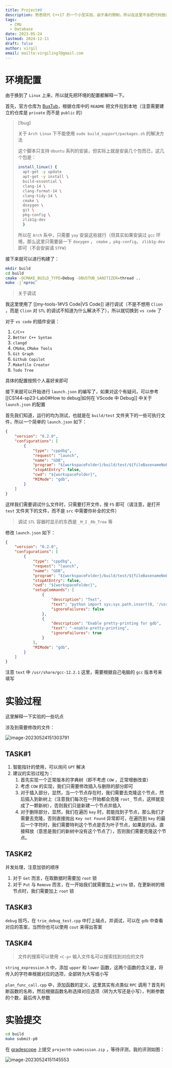 ```yaml
---
title: Project#0
description: 熟悉现代 C++17 的一个小型实验，由于条约限制，所以在这里不会把代码放出来Primer
tags:
  - CMU
  - Database
date: 2023-05-24
lastmod: 2024-12-11
draft: false
author: virgil
email: mailto:virgiling7@gmail.com
---
```


# 环境配置

由于换到了 `Linux` 上来，所以就先把环境的配置都解释一下。

首先，官方仓库为 [BusTub](https://github.com/cmu-db/bustub)，根据仓库中的 `README` 把文件拉到本地（注意需要建立的仓库是 `private` 而不是 `public` 的）

> [!bug]
>
> 关于 `Arch Linux` 下不能使用 `sudo build_support/packages.sh` 的解决方法
>
> 这个脚本只支持 `Ubuntu` 系列的安装，但实际上就是安装几个包而已，这几个包是：
>
> ```bash
> install_linux() {
> 	apt-get -y update
> 	apt-get -y install \
> 	build-essential \
> 	clang-14 \
> 	clang-format-14 \
> 	clang-tidy-14 \
> 	cmake \
> 	doxygen \
> 	git \
> 	pkg-config \
> 	zlib1g-dev
> 	}
> ```
>
> 所以在 `Arch` 系中，只需要 `yay` 安装这些就行（但其实如果安装过 `gcc` 环境，那么这里只需要装一下 `doxygen` ， `cmake` ，`pkg-config`， `zlib1g-dev` 即可（不会安装请 `STFW`）

接下来就可以进行构建了：

```bash
mkdir build
cd build
cmake -DCMAKE_BUILD_TYPE=Debug -DBUSTUB_SANITIZER=thread ..
make -j`nproc`
```

> 关于调试

我这里使用了 [[my-tools-1#VS Code|VS Code]] 进行调试（不是不想用 `Clion` ，而是 `Clion` 对 `STL` 的调试不知道为什么解决不了），所以就切换到 `vs code` 了

对于 `vs code` 的插件安装：

1. `C/C++`
2. `Better C++ Syntax`
3. `clangd`
4. `CMake`, `CMake Tools`
5. `Git Graph`
6. `Github Copilot`
7. `Makefile Creator`
8. `Todo Tree`

具体的配置按照个人喜好来即可

接下来就可以开始进行 `launch.json` 的编写了，如果对这个有疑问，可以参考 [[CS144-sp23-Lab0#How to debug|如何在 VScode 中 Debug]] 中关于 `launch.json` 的配置

首先我们知道，运行的均为测试，也就是在 `build/test` 文件夹下的一些可执行文件，所以一个简单的 `launch.json` 如下：

```json
{
    "version": "0.2.0",
    "configurations": [
        {
            "type": "cppdbg",
            "request": "launch",
            "name": "GDB",
            "program": "${workspaceFolder}/build/test/${fileBasenameNoExtension}",
            "stopAtEntry": false,
            "cwd": "${workspaceFolder}",
            "MIMode": "gdb",
        }
    ]
}
```

这样我们需要调试什么文件时，只需要打开文件，按 `F5` 即可（请注意，是打开 `test` 文件夹下的文件，而不是 `src` 中需要你补全的文件）

> 调试 `STL` 容器时显示的东西是 `_M_I` `_Rb_Tree` 等

修改 `launch.json` 如下：

```json
{
    "version": "0.2.0",
    "configurations": [
        {
            "type": "cppdbg",
            "request": "launch",
            "name": "GDB",
            "program": "${workspaceFolder}/build/test/${fileBasenameNoExtension}",
            "stopAtEntry": false,
            "cwd": "${workspaceFolder}",
            "setupCommands": [
                {
                    "description": "Text",
                    "text": "python import sys;sys.path.insert(0, '/usr/share/gcc-12.2.1/python');from libstdcxx.v6.printers import register_libstdcxx_printers;register_libstdcxx_printers(None)",
                    "ignoreFailures": false
                },
                {
                    "description": "Enable pretty-printing for gdb",
                    "text": "-enable-pretty-printing",
                    "ignoreFailures": true
                }
            ],
            "MIMode": "gdb",
        }
    ]
}
```

注意 `text` 中 `/usr/share/gcc-12.2.1` 这里，需要根据自己电脑的 `gcc` 版本号来填写

# 实验过程

这里解释一下实验的一些坑点

涉及到需要修改的文件：

![image-20230524151303791](https://virgil-civil-1311056353.cos.ap-shanghai.myqcloud.com/img/image-20230524151303791.png)

## TASK#1

1. 智能指针的使用，可以询问 `GPT` 解决
2. 建议的实验过程为：
   1. 首先实现一个正常版本的字典树（即不考虑 `COW` ，正常增删改查）
   2. 考虑 `COW` 的实现，我们只需要修改插入与删除的部分即可
   3. 对于插入部分，显然，当一个节点存在时，我们需要去克隆这个节点，然后插入到新树上（注意我们每次在一开始都会克隆 `root_` 节点，这样就变成了一颗新树），否则我们只是新建一个节点并插入
   4. 对于删除部分，显然，我们在遍历 `key` 时，若能找到子节点，那么我们才需要去克隆，否则直接抛出 `Key not Found` 异常即可，在遍历到 `key` 的最后一个字符时，我们需要特判这个节点是否为叶子节点，如果是的话，直接释放（意思是我们的新树中没有这个节点了），否则我们需要克隆这个节点。

## TASK#2

并发处理，注意加锁的顺序

1. 对于 `Get` 而言，在取数据时需要加 `root` 锁
2. 对于 `Put` 与 `Remove` 而言，在一开始我们就需要加上 `write` 锁，在更新树的根节点时，我们需要加上 `root` 锁

## TASK#3

`debug` 技巧，在 `trie_debug_test.cpp` 中打上端点，并调试，可以在 `gdb` 中查看对应的答案，当然你也可以使用 `cout` 来得出答案

## TASK#4

> 文件的搜索可以使用 `<C-p>` 输入文件名可以搜索找到对应的文件

`string_expression.h` 中，添加 `upper` 和 `lower` 函数，这两个函数的含义是，将传入的字符串根据对应的选项，全部转为大写或小写

`plan_func_call.cpp` 中，添加函数的定义，这里其实有点类似 `RPC` 调用？首先判断函数的名称，然后根据函数名称选择对应选项（转为大写还是小写），判断参数的个数，最后传入参数

# 实验提交

```bash
cd build
make submit-p0
```

在 [gradescope](https://www.gradescope.com/courses/500628) 上提交 `project0-submission.zip` ，等待评测，我的评测如图：

![image-20230524151145553](https://virgil-civil-1311056353.cos.ap-shanghai.myqcloud.com/img/image-20230524151145553.png)
